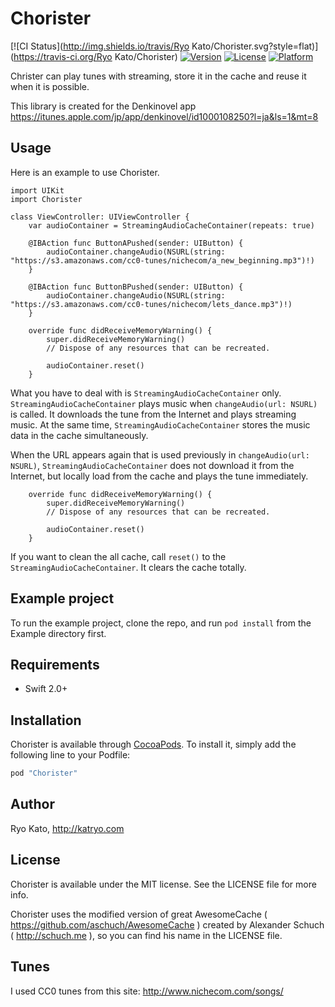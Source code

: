 # Chorister

[![CI Status](http://img.shields.io/travis/Ryo Kato/Chorister.svg?style=flat)](https://travis-ci.org/Ryo Kato/Chorister)
[![Version](https://img.shields.io/cocoapods/v/Chorister.svg?style=flat)](http://cocoapods.org/pods/Chorister)
[![License](https://img.shields.io/cocoapods/l/Chorister.svg?style=flat)](http://cocoapods.org/pods/Chorister)
[![Platform](https://img.shields.io/cocoapods/p/Chorister.svg?style=flat)](http://cocoapods.org/pods/Chorister)

Christer can play tunes with streaming, store it in the cache and reuse it when it is possible.

This library is created for the Denkinovel app https://itunes.apple.com/jp/app/denkinovel/id1000108250?l=ja&ls=1&mt=8

## Usage

Here is an example to use Chorister.

```
import UIKit
import Chorister

class ViewController: UIViewController {
    var audioContainer = StreamingAudioCacheContainer(repeats: true)

    @IBAction func ButtonAPushed(sender: UIButton) {
        audioContainer.changeAudio(NSURL(string: "https://s3.amazonaws.com/cc0-tunes/nichecom/a_new_beginning.mp3")!)
    }

    @IBAction func ButtonBPushed(sender: UIButton) {
        audioContainer.changeAudio(NSURL(string: "https://s3.amazonaws.com/cc0-tunes/nichecom/lets_dance.mp3")!)
    }

    override func didReceiveMemoryWarning() {
        super.didReceiveMemoryWarning()
        // Dispose of any resources that can be recreated.

        audioContainer.reset()
    }
```

What you have to deal with is `StreamingAudioCacheContainer` only. `StreamingAudioCacheContainer` plays music when `changeAudio(url: NSURL)` is called. It downloads the tune from the Internet and plays streaming music. At the same time,  `StreamingAudioCacheContainer` stores the music data in the cache simultaneously.

When the URL appears again that is used previously in `changeAudio(url: NSURL)`, `StreamingAudioCacheContainer` does not download it from the Internet, but locally load from the cache and plays the tune immediately.

```
    override func didReceiveMemoryWarning() {
        super.didReceiveMemoryWarning()
        // Dispose of any resources that can be recreated.

        audioContainer.reset()
    }
```

If you want to clean the all cache, call `reset()` to the `StreamingAudioCacheContainer`. It clears the cache totally.

## Example project

To run the example project, clone the repo, and run `pod install` from the Example directory first.

## Requirements

- Swift 2.0+

## Installation

Chorister is available through [CocoaPods](http://cocoapods.org). To install
it, simply add the following line to your Podfile:

```ruby
pod "Chorister"
```

## Author

Ryo Kato, http://katryo.com

## License

Chorister is available under the MIT license. See the LICENSE file for more info.

Chorister uses the modified version of great AwesomeCache ( https://github.com/aschuch/AwesomeCache ) created by Alexander Schuch ( http://schuch.me ), so you can find his name in the LICENSE file.

## Tunes

I used CC0 tunes from this site: http://www.nichecom.com/songs/
